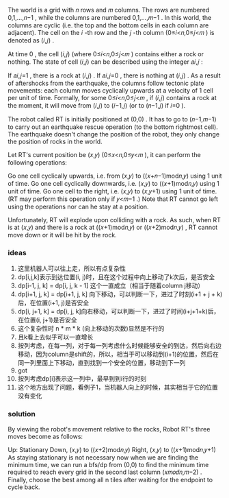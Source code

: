 The world is a grid with 𝑛
 rows and 𝑚
 columns. The rows are numbered 0,1,…,𝑛−1
, while the columns are numbered 0,1,…,𝑚−1
. In this world, the columns are cyclic (i.e. the top and the bottom cells in each column are adjacent). The cell on the 𝑖
-th row and the 𝑗
-th column (0≤𝑖<𝑛,0≤𝑗<𝑚
) is denoted as (𝑖,𝑗)
.

At time 0
, the cell (𝑖,𝑗)
 (where 0≤𝑖<𝑛,0≤𝑗<𝑚
) contains either a rock or nothing. The state of cell (𝑖,𝑗)
 can be described using the integer 𝑎𝑖,𝑗
:

If 𝑎𝑖,𝑗=1
, there is a rock at (𝑖,𝑗)
.
If 𝑎𝑖,𝑗=0
, there is nothing at (𝑖,𝑗)
.
As a result of aftershocks from the earthquake, the columns follow tectonic plate movements: each column moves cyclically upwards at a velocity of 1
 cell per unit of time. Formally, for some 0≤𝑖<𝑛,0≤𝑗<𝑚
, if (𝑖,𝑗)
 contains a rock at the moment, it will move from (𝑖,𝑗)
 to (𝑖−1,𝑗)
 (or to (𝑛−1,𝑗)
 if 𝑖=0
).

The robot called RT is initially positioned at (0,0)
. It has to go to (𝑛−1,𝑚−1)
 to carry out an earthquake rescue operation (to the bottom rightmost cell). The earthquake doesn't change the position of the robot, they only change the position of rocks in the world.

Let RT's current position be (𝑥,𝑦)
 (0≤𝑥<𝑛,0≤𝑦<𝑚
), it can perform the following operations:

Go one cell cyclically upwards, i.e. from (𝑥,𝑦)
 to ((𝑥+𝑛−1)mod𝑛,𝑦)
 using 1
 unit of time.
Go one cell cyclically downwards, i.e. (𝑥,𝑦)
 to ((𝑥+1)mod𝑛,𝑦)
 using 1
 unit of time.
Go one cell to the right, i.e. (𝑥,𝑦)
 to (𝑥,𝑦+1)
 using 1
 unit of time. (RT may perform this operation only if 𝑦<𝑚−1
.)
Note that RT cannot go left using the operations nor can he stay at a position.

Unfortunately, RT will explode upon colliding with a rock. As such, when RT is at (𝑥,𝑦)
 and there is a rock at ((𝑥+1)mod𝑛,𝑦)
 or ((𝑥+2)mod𝑛,𝑦)
, RT cannot move down or it will be hit by the rock.


### ideas
1. 这里机器人可以往上走，所以有点复杂性
2. dp[i,j,k]表示到达位置(i, j)时，且在这个过程中向上移动了k次后，是否安全
3. dp[i-1, j, k] = dp[i, j, k - 1] 这个一直成立（相当于随着column j移动）
4. dp[i+1, j, k] = dp[i+1, j, k] 向下移动，可以判断一下，进过了时刻(i+1 + j + k)后，在位置(i+1, j)是否安全
5. dp[i, j+1, k] = dp[i, j, k]向右移动，可以判断一下，进过了时间(i+j+1+k)后，在位置(i, j+1)是否安全
6. 这个复杂性时 n * m * k (向上移动的次数)显然是不行的
7. 且k看上去似乎可以一直增长
8. 按列考虑，在每一列，对于每一列考虑什么时候能够安全的到达，然后向右边移动，因为column是shift的，所以，相当于可以移动到(i+1)的位置，然后在同一列里面上下移动，直到找到一个安全的位置，移动到下一列
9. got
10. 按列考虑dp[i]表示这一列中，最早到到i行的时刻
11. 这个地方出现了问题，看例子1，当机器人向上的时候，其实相当于它的位置没有变化

### solution

By viewing the robot's movement relative to the rocks, Robot RT's three moves become as follows:

Up: Stationary
Down, (𝑥,𝑦)
 to ((𝑥+2)mod𝑛,𝑦)
Right, (𝑥,𝑦)
 to ((𝑥+1)mod𝑛,𝑦+1)
As staying stationary is not necessary now when we are finding the minimum time, we can run a bfs/dp from (0,0)
 to find the minimum time required to reach every grid in the second last column (𝑥𝑚𝑜𝑑𝑛,𝑚−2)
. Finally, choose the best among all n tiles after waiting for the endpoint to cycle back.